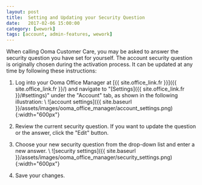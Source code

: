 ```yaml
---
layout: post
title:  Setting and Updating your Security Question
date:   2017-02-06 15:00:00
category: [wework]
tags: [account, admin-features, wework]
---
```


When calling Ooma Customer Care, you may be asked to answer the security question you have set for yourself. The account security question is originally chosen during the activation process. It can be updated at any time by following these instructions:

1. Log into your Ooma Office Manager at [{{ site.office_link.fr }}]({{ site.office_link.fr }}/) and navigate to "[Settings]({{ site.office_link.fr }}/#settings)" under the "Account" tab, as shown in the following illustration: \\
   ![account settings]({{ site.baseurl }}/assets/images/ooma_office_manager/account_settings.png){:width="600px"}

2. Review the current security question. If you want to update the question or the answer, click the "Edit" button.
3. Choose your new security question from the drop-down list and enter a new answer. \\
   ![security settings]({{ site.baseurl }}/assets/images/ooma_office_manager/security_settings.png){:width="600px"}

4. Save your changes.